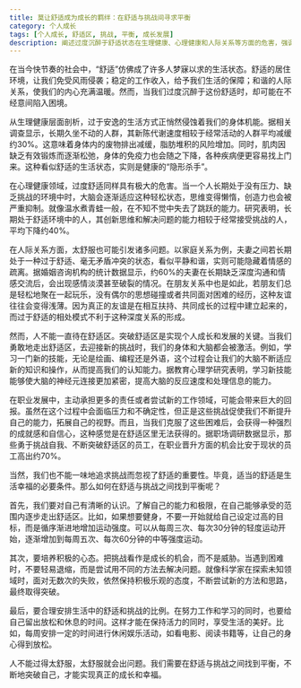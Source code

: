 ```yaml
---
title: 莫让舒适成为成长的羁绊：在舒适与挑战间寻求平衡
category: 个人成长
tags: [个人成长, 舒适区, 挑战, 平衡, 成长发展]
description: 阐述过度沉醉于舒适状态在生理健康、心理健康和人际关系等方面的危害，强调突破舒适区对个人成长发展的重要性，并提供在舒适与挑战间找到平衡的方法。
---
```


在当今快节奏的社会中，“舒适”仿佛成了许多人梦寐以求的生活状态。舒适的居住环境，让我们免受风雨侵袭；稳定的工作收入，给予我们生活的保障；和谐的人际关系，使我们的内心充满温暖。然而，当我们过度沉醉于这份舒适时，却可能在不经意间陷入困境。

从生理健康层面剖析，过于安逸的生活方式正悄然侵蚀着我们的身体机能。据相关调查显示，长期久坐不动的人群，其新陈代谢速度相较于经常活动的人群平均减缓约30%。这意味着身体内的废物排出减缓，脂肪堆积的风险增加。同时，肌肉因缺乏有效锻炼而逐渐松弛，身体的免疫力也会随之下降，各种疾病便更容易找上门来。这种看似舒适的生活状态，实则是健康的“隐形杀手”。

在心理健康领域，过度舒适同样具有极大的危害。当一个人长期处于没有压力、缺乏挑战的环境中时，大脑会逐渐适应这种轻松状态，思维变得懒惰，创造力也会被严重抑制。就像温水煮青蛙一般，在不知不觉中失去了跳跃的能力。研究表明，长期处于舒适环境中的人，其创新思维和解决问题的能力相较于经常接受挑战的人，平均下降约40%。

在人际关系方面，太舒服也可能引发诸多问题。以家庭关系为例，夫妻之间若长期处于一种过于舒适、毫无矛盾冲突的状态，看似平静和谐，实则可能隐藏着情感的疏离。据婚姻咨询机构的统计数据显示，约60%的夫妻在长期缺乏深度沟通和情感交流后，会出现感情淡漠甚至破裂的情况。在朋友关系中也是如此，若朋友们总是轻松地聚在一起玩乐，没有偶尔的思想碰撞或者共同面对困难的经历，这种友谊往往会变得浅薄。因为真正的友谊是在相互扶持、共同成长的过程中建立起来的，而过于舒适的相处模式不利于这种深度关系的形成。

然而，人不能一直待在舒适区。突破舒适区是实现个人成长和发展的关键。当我们勇敢地走出舒适区，去迎接新的挑战时，我们的身体和大脑都会被激活。例如，学习一门新的技能，无论是绘画、编程还是外语，这个过程会让我们的大脑不断适应新的知识和操作，从而提高我们的认知能力。据教育心理学研究表明，学习新技能能够使大脑的神经元连接更加紧密，提高大脑的反应速度和处理信息的能力。

在职业发展中，主动承担更多的责任或者尝试新的工作领域，可能会带来巨大的回报。虽然在这个过程中会面临压力和不确定性，但正是这些挑战促使我们不断提升自己的能力，拓展自己的视野。而且，当我们克服了这些困难后，会获得一种强烈的成就感和自信心，这种感觉是在舒适区里无法获得的。据职场调研数据显示，那些勇于挑战自我、不断突破舒适区的员工，在职业晋升方面的机会比安于现状的员工高出约70%。

当然，我们也不能一味地追求挑战而忽视了舒适的重要性。毕竟，适当的舒适是生活幸福的必要条件。那么如何在舒适与挑战之间找到平衡呢？

首先，我们要对自己有清晰的认识。了解自己的能力和极限，在自己能够承受的范围内逐步走出舒适区。比如，如果想要健身，不要一开始就给自己设定过高的目标，而是循序渐进地增加运动强度。可以从每周三次、每次30分钟的轻度运动开始，逐渐增加到每周五次、每次60分钟的中等强度运动。

其次，要培养积极的心态。把挑战看作是成长的机会，而不是威胁。当遇到困难时，不要轻易退缩，而是尝试用不同的方法去解决问题。就像科学家在探索未知领域时，面对无数次的失败，依然保持积极乐观的态度，不断尝试新的方法和思路，最终取得突破。

最后，要合理安排生活中的舒适和挑战的比例。在努力工作和学习的同时，也要给自己留出放松和休息的时间。这样才能在保持活力的同时，享受生活的美好。比如，每周安排一定的时间进行休闲娱乐活动，如看电影、阅读书籍等，让自己的身心得到放松。

人不能过得太舒服，太舒服就会出问题。我们需要在舒适与挑战之间找到平衡，不断地突破自己，才能实现真正的成长和幸福。